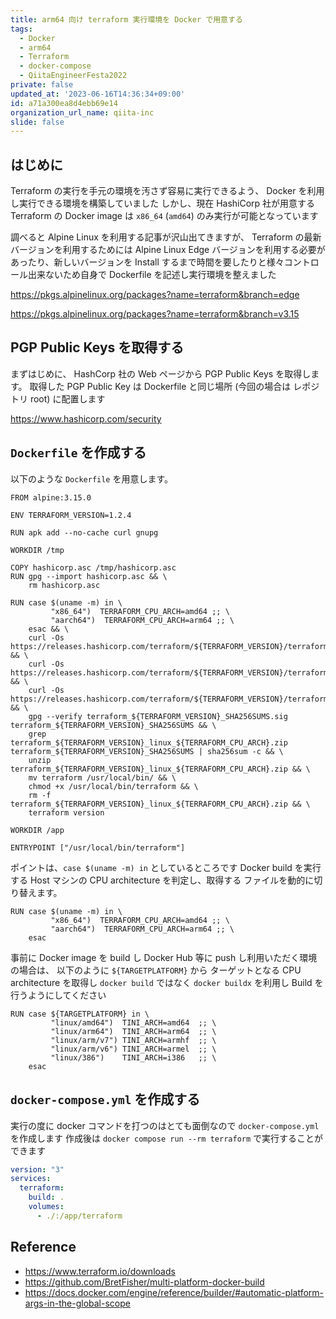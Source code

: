 ```yaml
---
title: arm64 向け terraform 実行環境を Docker で用意する
tags:
  - Docker
  - arm64
  - Terraform
  - docker-compose
  - QiitaEngineerFesta2022
private: false
updated_at: '2023-06-16T14:36:34+09:00'
id: a71a300ea8d4ebb69e14
organization_url_name: qiita-inc
slide: false
---
```


## はじめに

Terraform の実行を手元の環境を汚さず容易に実行できるよう、 Docker を利用し実行できる環境を構築していました
しかし、現在 HashiCorp 社が用意する Terraform の Docker image は `x86_64` (`amd64`) のみ実行が可能となっています

調べると Alpine Linux を利用する記事が沢山出てきますが、 Terraform の最新バージョンを利用するためには Alpine Linux Edge バージョンを利用する必要があったり、新しいバージョンを Install するまで時間を要したりと様々コントロール出来ないため自身で Dockerfile を記述し実行環境を整えました

https://pkgs.alpinelinux.org/packages?name=terraform&branch=edge

https://pkgs.alpinelinux.org/packages?name=terraform&branch=v3.15

## PGP Public Keys を取得する

まずはじめに、 HashCorp 社の Web ページから PGP Public Keys を取得します。
取得した PGP Public Key は Dockerfile と同じ場所 (今回の場合は レポジトリ root) に配置します

https://www.hashicorp.com/security

## `Dockerfile` を作成する

以下のような `Dockerfile` を用意します。

```dockerfile:Dockerfile
FROM alpine:3.15.0

ENV TERRAFORM_VERSION=1.2.4

RUN apk add --no-cache curl gnupg

WORKDIR /tmp

COPY hashicorp.asc /tmp/hashicorp.asc
RUN gpg --import hashicorp.asc && \
    rm hashicorp.asc

RUN case $(uname -m) in \
         "x86_64")  TERRAFORM_CPU_ARCH=amd64 ;; \
         "aarch64")  TERRAFORM_CPU_ARCH=arm64 ;; \
    esac && \
    curl -Os https://releases.hashicorp.com/terraform/${TERRAFORM_VERSION}/terraform_${TERRAFORM_VERSION}_linux_${TERRAFORM_CPU_ARCH}.zip && \
    curl -Os https://releases.hashicorp.com/terraform/${TERRAFORM_VERSION}/terraform_${TERRAFORM_VERSION}_SHA256SUMS && \
    curl -Os https://releases.hashicorp.com/terraform/${TERRAFORM_VERSION}/terraform_${TERRAFORM_VERSION}_SHA256SUMS.sig && \
    gpg --verify terraform_${TERRAFORM_VERSION}_SHA256SUMS.sig terraform_${TERRAFORM_VERSION}_SHA256SUMS && \
    grep terraform_${TERRAFORM_VERSION}_linux_${TERRAFORM_CPU_ARCH}.zip terraform_${TERRAFORM_VERSION}_SHA256SUMS | sha256sum -c && \
    unzip terraform_${TERRAFORM_VERSION}_linux_${TERRAFORM_CPU_ARCH}.zip && \
    mv terraform /usr/local/bin/ && \
    chmod +x /usr/local/bin/terraform && \
    rm -f terraform_${TERRAFORM_VERSION}_linux_${TERRAFORM_CPU_ARCH}.zip && \
    terraform version

WORKDIR /app

ENTRYPOINT ["/usr/local/bin/terraform"]
```

ポイントは、`case $(uname -m) in` としているところです
Docker build を実行する Host マシンの CPU architecture を判定し、取得する ファイルを動的に切り替えます。

```dockerfile:Dockerfile
RUN case $(uname -m) in \
         "x86_64")  TERRAFORM_CPU_ARCH=amd64 ;; \
         "aarch64")  TERRAFORM_CPU_ARCH=arm64 ;; \
    esac
```

事前に Docker image を build し Docker Hub 等に push し利用いただく環境の場合は、
以下のように `${TARGETPLATFORM}` から ターゲットとなる CPU architecture を取得し `docker build` ではなく `docker buildx` を利用し Build を行うようにしてください

```dockerfile:Dockerfile
RUN case ${TARGETPLATFORM} in \
         "linux/amd64")  TINI_ARCH=amd64  ;; \
         "linux/arm64")  TINI_ARCH=arm64  ;; \
         "linux/arm/v7") TINI_ARCH=armhf  ;; \
         "linux/arm/v6") TINI_ARCH=armel  ;; \
         "linux/386")    TINI_ARCH=i386   ;; \
    esac
```

## `docker-compose.yml` を作成する

実行の度に docker コマンドを打つのはとても面倒なので `docker-compose.yml` を作成します
作成後は `docker compose run --rm terraform` で実行することができます

```yml:docker-compose.yml
version: "3"
services:
  terraform:
    build: .
    volumes:
      - ./:/app/terraform
```

## Reference

- https://www.terraform.io/downloads
- https://github.com/BretFisher/multi-platform-docker-build
- https://docs.docker.com/engine/reference/builder/#automatic-platform-args-in-the-global-scope
